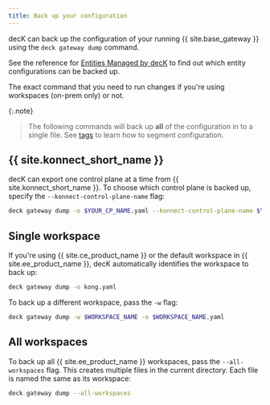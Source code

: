 ```yaml
---
title: Back up your configuration
---
```


decK can back up the configuration of your running {{ site.base_gateway }} using the `deck gateway dump` command.

See the reference for [Entities Managed by decK](/deck/{{page.release}}/reference/entities/) to find out which entity configurations can be backed up.

The exact command that you need to run changes if you're using workspaces (on-prem only) or not.

{:.note}
> The following commands will back up **all** of the configuration in to a single file. See [tags](/deck/gateway/tags/) to learn how to segment configuration.

## {{ site.konnect_short_name }}

decK can export one control plane at a time from {{ site.konnect_short_name }}. To choose which control plane is backed up, specify the `--konnect-control-plane-name` flag:

```bash
deck gateway dump -o $YOUR_CP_NAME.yaml --konnect-control-plane-name $YOUR_CP_NAME --konnect-token $KONNECT_TOKEN
```

## Single workspace

If you're using {{ site.ce_product_name }} or the default workspace in {{ site.ee_product_name }}, decK automatically identifies the workspace to back up:

```bash
deck gateway dump -o kong.yaml
```

To back up a different workspace, pass the `-w` flag:

```bash
deck gateway dump -w $WORKSPACE_NAME -o $WORKSPACE_NAME.yaml
```

## All workspaces

To back up all {{ site.ee_product_name }} workspaces, pass the `--all-workspaces` flag. 
This creates multiple files in the current directory. Each file is named the same as its workspace:

```bash
deck gateway dump --all-workspaces
```


